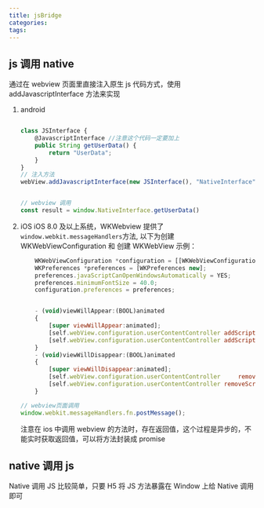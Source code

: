 ```yaml
---
title: jsBridge
categories:
tags:
---
```


## js 调用 native

通过在 webview 页面里直接注入原生 js 代码方式，使用 addJavascriptInterface 方法来实现

1. android

   ```javascript

   class JSInterface {
       @JavascriptInterface //注意这个代码一定要加上
       public String getUserData() {
           return "UserData";
       }
   }
   // 注入方法
   webView.addJavascriptInterface(new JSInterface(), "NativeInterface");


   // webview 调用
   const result = window.NativeInterface.getUserData()

   ```

2. iOS
   iOS 8.0 及以上系统，WKWebview 提供了`window.webkit.messageHandlers`方法,
   以下为创建 WKWebViewConfiguration 和 创建 WKWebView 示例：

   ```javascript
       WKWebViewConfiguration *configuration = [[WKWebViewConfiguration alloc] init];
       WKPreferences *preferences = [WKPreferences new];
       preferences.javaScriptCanOpenWindowsAutomatically = YES;
       preferences.minimumFontSize = 40.0;
       configuration.preferences = preferences;


       - (void)viewWillAppear:(BOOL)animated
       {
           [super viewWillAppear:animated];
           [self.webView.configuration.userContentController addScriptMessageHandler:self name:@"share"];
           [self.webView.configuration.userContentController addScriptMessageHandler:self name:@"pickImage"];
       }
       - (void)viewWillDisappear:(BOOL)animated
       {
           [super viewWillDisappear:animated];
           [self.webView.configuration.userContentController     removeScriptMessageHandlerForName:@"share"];
           [self.webView.configuration.userContentController removeScriptMessageHandlerForName:@"pickImage"];
       }
   ```

   ```javascript
   // webview页面调用
   window.webkit.messageHandlers.fn.postMessage();
   ```

   注意在 ios 中调用 webview 的方法时，存在返回值，这个过程是异步的，不能实时获取返回值，可以将方法封装成 promise

## native 调用 js

Native 调用 JS 比较简单，只要 H5 将 JS 方法暴露在 Window 上给 Native 调用即可

